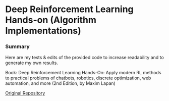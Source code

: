 # Deep Reinforcement Learning Hands-on (Algorithm Implementations)

### Summary

Here are my tests & edits of the provided code to increase readability and to generate my own results. 

Book: Deep Reinforcement Learning Hands-On: Apply modern RL methods to practical problems of chatbots, robotics, discrete optimization, web automation, and more (2nd Edition, by Maxim Lapan)

[Original Repository](https://github.com/PacktPublishing/Deep-Reinforcement-Learning-Hands-On-Second-Edition)
